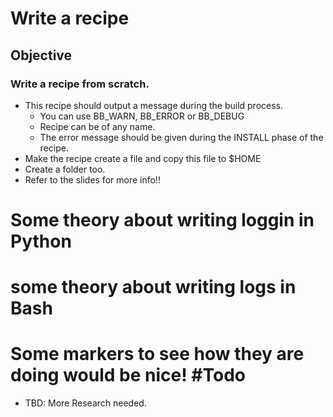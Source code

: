 # Write a recipe
## Objective
### Write a recipe from scratch.
* This recipe should output a message during the build process.
    * You can use BB_WARN, BB_ERROR or BB_DEBUG
    * Recipe can be of any name.
    * The error message should be given during the INSTALL phase of the recipe.
* Make the recipe create a file and copy this file to $HOME
* Create a folder too.
* Refer to the slides for more info!!


# Some theory about writing loggin in Python


# some theory about writing logs in Bash



# Some markers to see how they are doing would be nice! #Todo


* TBD: More Research needed.


